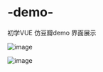 # -demo-
初学VUE 仿豆瓣demo
界面展示

![image](https://github.com/HZJ0716/-demo-/new/master/demo1.png)

![image](https://github.com/HZJ0716/-demo-/new/master/demo2.png)
